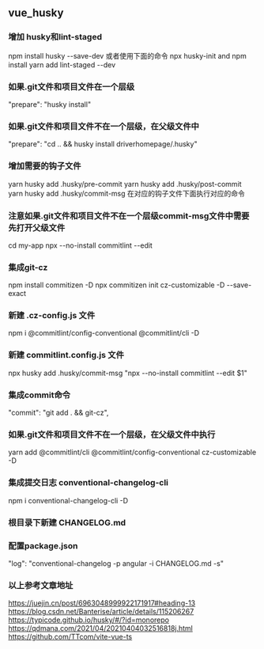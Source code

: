 ## vue_husky
### 增加  husky和lint-staged
npm install husky --save-dev 或者使用下面的命令
npx husky-init and npm install
yarn add lint-staged --dev
### 如果.git文件和项目文件在一个层级
"prepare": "husky install" 
### 如果.git文件和项目文件不在一个层级，在父级文件中
"prepare": "cd .. && husky install driverhomepage/.husky"
### 增加需要的钩子文件
yarn husky add .husky/pre-commit
yarn husky add .husky/post-commit
yarn husky add .husky/commit-msg
在对应的钩子文件下面执行对应的命令
### 注意如果.git文件和项目文件不在一个层级commit-msg文件中需要先打开父级文件
cd my-app
npx --no-install commitlint --edit

### 集成git-cz
npm install commitizen -D
npx commitizen init cz-customizable -D --save-exact
### 新建 .cz-config.js 文件
npm i @commitlint/config-conventional @commitlint/cli -D

### 新建 commitlint.config.js 文件
npx husky add .husky/commit-msg "npx --no-install commitlint --edit $1"
### 集成commit命令
"commit": "git add . && git-cz",
### 如果.git文件和项目文件不在一个层级，在父级文件中执行
yarn add @commitlint/cli @commitlint/config-conventional cz-customizable -D

### 集成提交日志 conventional-changelog-cli
npm i conventional-changelog-cli -D
### 根目录下新建 CHANGELOG.md
### 配置package.json
"log": "conventional-changelog -p angular -i CHANGELOG.md -s"

### 以上参考文章地址
https://juejin.cn/post/6963048999922171917#heading-13
https://blog.csdn.net/Banterise/article/details/115206267
https://typicode.github.io/husky/#/?id=monorepo
https://qdmana.com/2021/04/20210404032516818j.html
https://github.com/TTcom/vite-vue-ts
